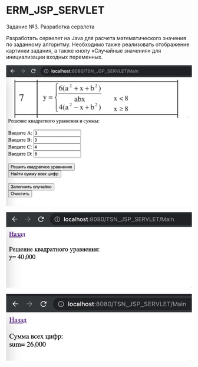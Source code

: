 # ERM_JSP_SERVLET
Задание №3. Разработка сервлета

Разработать сервелет на Java для расчета математического значения по заданному алгоритму. 
Необходимо также реализовать отображение картинки задания, а также кнопу «Случайные значения» для инициализации входных переменных.


![screenshot](src1.jpg)

![screenshot](src2.jpg)

![screenshot](src3.jpg)

